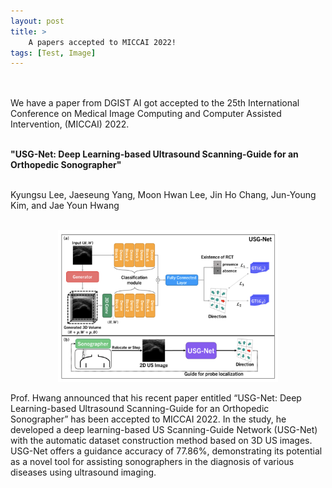 ```yaml
---
layout: post
title: >
    A papers accepted to MICCAI 2022!
tags: [Test, Image]
---
```


<div align="center">
<h2> </h2>
<br>
</div>



<div>
We have a paper from DGIST AI got accepted to the 25th International Conference on Medical Image Computing and Computer Assisted Intervention, (MICCAI) 2022. <br><br>


<strong>"USG-Net: Deep Learning-based Ultrasound Scanning-Guide for an Orthopedic Sonographer"</strong> <br><br>

Kyungsu Lee, Jaeseung Yang, Moon Hwan Lee, Jin Ho Chang, Jun-Young Kim, and Jae Youn Hwang <br><br>

<p style="text-align:center;"><img width="70%" src="/assets/img/USG-Net_MICCAI2022.png"></p>

Prof. Hwang announced that his recent paper entitled “USG-Net: Deep Learning-based Ultrasound Scanning-Guide for an Orthopedic Sonographer” has been accepted to MICCAI 2022. In the study, he developed a deep learning-based US Scanning-Guide Network (USG-Net) with the automatic dataset construction method based on 3D US images. USG-Net offers a guidance accuracy of 77.86%, demonstrating its potential as a novel tool for assisting sonographers in the diagnosis of various diseases using ultrasound imaging.


<br><br><br><br>
</div>
